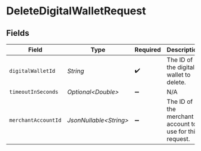 # DeleteDigitalWalletRequest


## Fields

| Field                                                   | Type                                                    | Required                                                | Description                                             | Example                                                 |
| ------------------------------------------------------- | ------------------------------------------------------- | ------------------------------------------------------- | ------------------------------------------------------- | ------------------------------------------------------- |
| `digitalWalletId`                                       | *String*                                                | :heavy_check_mark:                                      | The ID of the digital wallet to delete.                 | 1808f5e6-b49c-4db9-94fa-22371ea352f5                    |
| `timeoutInSeconds`                                      | *Optional\<Double>*                                     | :heavy_minus_sign:                                      | N/A                                                     |                                                         |
| `merchantAccountId`                                     | *JsonNullable\<String>*                                 | :heavy_minus_sign:                                      | The ID of the merchant account to use for this request. |                                                         |